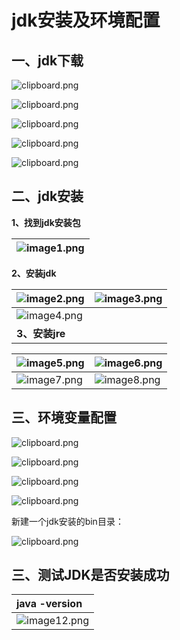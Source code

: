﻿# **jdk安装及环境配置**

## **一、jdk下载**

![clipboard.png](https://gitee.com/ChnpngWang/typora-image/raw/master/assets/Java/001.png)

![clipboard.png](https://gitee.com/ChnpngWang/typora-image/raw/master/assets/Java/002.png)

![clipboard.png](https://gitee.com/ChnpngWang/typora-image/raw/master/assets/Java/003.png)

![clipboard.png](https://gitee.com/ChnpngWang/typora-image/raw/master/assets/Java/004.png)

![clipboard.png](https://gitee.com/ChnpngWang/typora-image/raw/master/assets/Java/005.png)

## **二、jdk安装**

**1、找到jdk安装包**

| ![image1.png](https://gitee.com/ChnpngWang/typora-image/raw/master/assets/Java/006.png) |
| :----------------------------------------------------------- |

**2、安装jdk**

| ![image2.png](https://gitee.com/ChnpngWang/typora-image/raw/master/assets/Java/007.png) | ![image3.png](https://gitee.com/ChnpngWang/typora-image/raw/master/assets/Java/008.png) |
| :----------------------------------------------------------- | :----------------------------------------------------------- |
| ![image4.png](https://gitee.com/ChnpngWang/typora-image/raw/master/assets/Java/009.png) |                                                              |
| **3、安装jre**                                               |                                                              |

| ![image5.png](https://gitee.com/ChnpngWang/typora-image/raw/master/assets/Java/010.png) | ![image6.png](https://gitee.com/ChnpngWang/typora-image/raw/master/assets/Java/011.png) |
| :----------------------------------------------------------- | :----------------------------------------------------------- |
| ![image7.png](https://gitee.com/ChnpngWang/typora-image/raw/master/assets/Java/012.png) | ![image8.png](https://gitee.com/ChnpngWang/typora-image/raw/master/assets/Java/013.png) |

## **三、环境变量配置**

![clipboard.png](https://gitee.com/ChnpngWang/typora-image/raw/master/assets/Java/014.png)

![clipboard.png](https://gitee.com/ChnpngWang/typora-image/raw/master/assets/Java/015.png)

![clipboard.png](https://gitee.com/ChnpngWang/typora-image/raw/master/assets/Java/016.png)

![clipboard.png](https://gitee.com/ChnpngWang/typora-image/raw/master/assets/Java/017.png)

新建一个jdk安装的bin目录：

![clipboard.png](https://gitee.com/ChnpngWang/typora-image/raw/master/assets/Java/018.png)

## **三、测试JDK是否安装成功**

|java -version|
| :- |
|![image12.png](https://gitee.com/ChnpngWang/typora-image/raw/master/assets/Java/019.png)|

